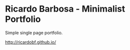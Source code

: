 # Ricardo Barbosa - Minimalist Portfolio

Simple single page portfolio.

http://ricardobf.github.io/
